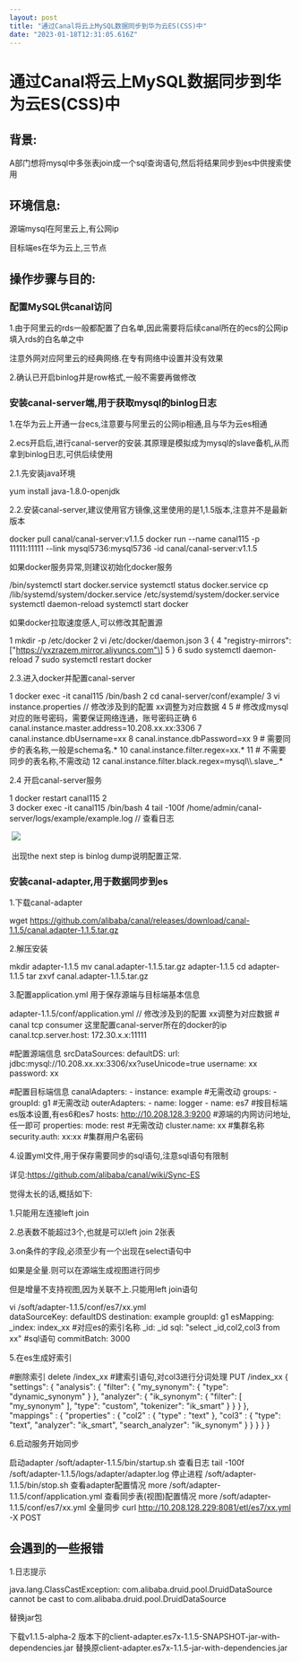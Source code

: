 ```yaml
---
layout: post
title: "通过Canal将云上MySQL数据同步到华为云ES(CSS)中"
date: "2023-01-18T12:31:05.616Z"
---
```

通过Canal将云上MySQL数据同步到华为云ES(CSS)中
===============================

背景:
---

A部门想将mysql中多张表join成一个sql查询语句,然后将结果同步到es中供搜索使用

环境信息:
-----

源端mysql在阿里云上,有公网ip

目标端es在华为云上,三节点

操作步骤与目的:
--------

### 配置MySQL供canal访问

1.由于阿里云的rds一般都配置了白名单,因此需要将后续canal所在的ecs的公网ip填入rds的白名单之中

注意外网对应阿里云的经典网络.在专有网络中设置并没有效果

2.确认已开启binlog并是row格式,一般不需要再做修改

### 安装canal-server端,用于获取mysql的binlog日志

1.在华为云上开通一台ecs,注意要与阿里云的公网ip相通,且与华为云es相通

2.ecs开启后,进行canal-server的安装.其原理是模拟成为mysql的slave备机,从而拿到binlog日志,可供后续使用

2.1.先安装java环境 

yum install java-1.8.0-openjdk

2.2.安装canal-server,建议使用官方镜像,这里使用的是1,1.5版本,注意并不是最新版本

docker pull canal/canal-server:v1.1.5
docker run --name canal115 -p 11111:11111  --link mysql5736:mysql5736 -id canal/canal-server:v1.1.5

如果docker服务异常,则建议初始化docker服务

/bin/systemctl start docker.service
systemctl status docker.service
cp /lib/systemd/system/docker.service    /etc/systemd/system/docker.service
systemctl daemon\-reload
systemctl start docker

如果docker拉取速度感人,可以修改其配置源

1 mkdir -p /etc/docker
2 vi /etc/docker/daemon.json
3 {
4   "registry-mirrors": \["https://yxzrazem.mirror.aliyuncs.com"\]
5 }
6 sudo systemctl daemon-reload
7 sudo systemctl restart docker

2.3.进入docker并配置canal-server

 1 docker exec -it canal115 /bin/bash
 2 cd canal-server/conf/example/
 3 vi instance.properties  // 修改涉及到的配置 xx调整为对应数据
 4 
 5 \# 修改成mysql对应的账号密码，需要保证网络连通，账号密码正确
 6 canal.instance.master.address=10.208.xx.xx:3306
 7 canal.instance.dbUsername=xx
 8 canal.instance.dbPassword=xx
 9 # 需要同步的表名称,一般是schema名.\*
10 canal.instance.filter.regex=xx.\*
11 \# 不需要同步的表名称,不需改动
12 canal.instance.filter.black.regex=mysql\\\\.slave\_.\*

2.4 开启canal-server服务

1 docker restart  canal115
2  
3 docker exec -it canal115 /bin/bash
4 tail -100f /home/admin/canal-server/logs/example/example.log   // 查看日志

 ![](https://img2023.cnblogs.com/blog/454732/202301/454732-20230118163404808-863863557.png)

 出现the next step is binlog dump说明配置正常.

### 安装canal-adapter,用于数据同步到es

1.下载canal-adapter

wget https://github.com/alibaba/canal/releases/download/canal-1.1.5/canal.adapter-1.1.5.tar.gz

2.解压安装

mkdir adapter-1.1.5
mv canal.adapter-1.1.5.tar.gz adapter-1.1.5
cd adapter\-1.1.5
tar zxvf canal.adapter-1.1.5.tar.gz

3.配置application.yml 用于保存源端与目标端基本信息

adapter-1.1.5/conf/application.yml  // 修改涉及到的配置 xx调整为对应数据
    # canal tcp consumer 这里配置canal\-server所在的docker的ip
    canal.tcp.server.host: 172.30.x.x:11111

#配置源端信息
srcDataSources: 
    defaultDS:
      url: jdbc:mysql://10.208.xx.xx:3306/xx?useUnicode=true
      username: xx
      password: xx


#配置目标端信息
  canalAdapters:
  \- instance: example  #无需改动
    groups:
    \- groupId: g1 #无需改动
      outerAdapters:
      \- name: logger
      \- name: es7  #按目标端es版本设置,有es6和es7
        hosts: http://10.208.128.3:9200 #源端的内网访问地址,任一即可
        properties:
          mode: rest #无需改动
          cluster.name: xx #集群名称
          security.auth: xx:xx  #集群用户名密码

4.设置yml文件,用于保存需要同步的sql语句,注意sql语句有限制

详见:https://github.com/alibaba/canal/wiki/Sync-ES

觉得太长的话,概括如下:

1.只能用左连接left join

2.总表数不能超过3个,也就是可以left join 2张表

3.on条件的字段,必须至少有一个出现在select语句中 

如果是全量.则可以在源端生成视图进行同步

但是增量不支持视图,因为关联不上.只能用left join语句

vi /soft/adapter-1.1.5/conf/es7/xx.yml   
dataSourceKey: defaultDS
destination: example
groupId: g1
esMapping:
  \_index: index\_xx  #对应es的索引名称
  \_id: \_id
  sql: "select \_id,col2,col3 from xx"  #sql语句
  commitBatch: 3000

5.在es生成好索引

#删除索引
delete /index\_xx
#建索引语句,对col3进行分词处理
PUT /index\_xx
 {
       "settings": {
        "analysis": {
            "filter": {
                "my\_synonym": {
                    "type": "dynamic\_synonym"
                }
            },
            "analyzer": {
                "ik\_synonym": { 
                    "filter": \[
                        "my\_synonym"
                    \],
                    "type": "custom",
                    "tokenizer": "ik\_smart" 
                }
            }
        }
    },
    "mappings" : {
      "properties" : {
        "col2" : {
          "type" : "text"
        },
        "col3" : {
          "type": "text",
          "analyzer": "ik\_smart",
          "search\_analyzer": "ik\_synonym"
        }
      }
    }
  }
}

6.启动服务开始同步

启动adapter
/soft/adapter-1.1.5/bin/startup.sh 
查看日志
tail -100f  /soft/adapter-1.1.5/logs/adapter/adapter.log
停止进程
/soft/adapter-1.1.5/bin/stop.sh 
查看adapter配置情况
more /soft/adapter-1.1.5/conf/application.yml 
查看同步表(视图)配置情况
more /soft/adapter-1.1.5/conf/es7/xx.yml 
全量同步
curl  http://10.208.128.229:8081/etl/es7/xx.yml  -X POST

会遇到的一些报错
--------

1.日志提示

java.lang.ClassCastException: com.alibaba.druid.pool.DruidDataSource cannot be cast to com.alibaba.druid.pool.DruidDataSource

替换jar包

下载v1.1.5-alpha-2 版本下的client-adapter.es7x-1.1.5-SNAPSHOT-jar-with-dependencies.jar 替换原client-adapter.es7x-1.1.5-jar-with-dependencies.jar